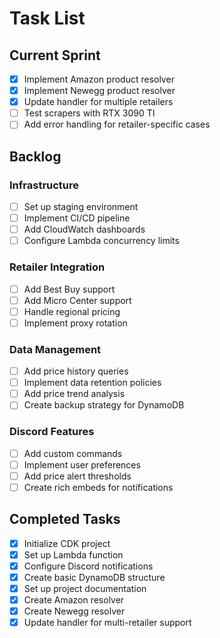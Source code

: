 # Task List

## Current Sprint
- [x] Implement Amazon product resolver
- [x] Implement Newegg product resolver
- [x] Update handler for multiple retailers
- [ ] Test scrapers with RTX 3090 TI
- [ ] Add error handling for retailer-specific cases

## Backlog
### Infrastructure
- [ ] Set up staging environment
- [ ] Implement CI/CD pipeline
- [ ] Add CloudWatch dashboards
- [ ] Configure Lambda concurrency limits

### Retailer Integration
- [ ] Add Best Buy support
- [ ] Add Micro Center support
- [ ] Handle regional pricing
- [ ] Implement proxy rotation

### Data Management
- [ ] Add price history queries
- [ ] Implement data retention policies
- [ ] Add price trend analysis
- [ ] Create backup strategy for DynamoDB

### Discord Features
- [ ] Add custom commands
- [ ] Implement user preferences
- [ ] Add price alert thresholds
- [ ] Create rich embeds for notifications

## Completed Tasks
- [x] Initialize CDK project
- [x] Set up Lambda function
- [x] Configure Discord notifications
- [x] Create basic DynamoDB structure
- [x] Set up project documentation
- [x] Create Amazon resolver
- [x] Create Newegg resolver
- [x] Update handler for multi-retailer support
